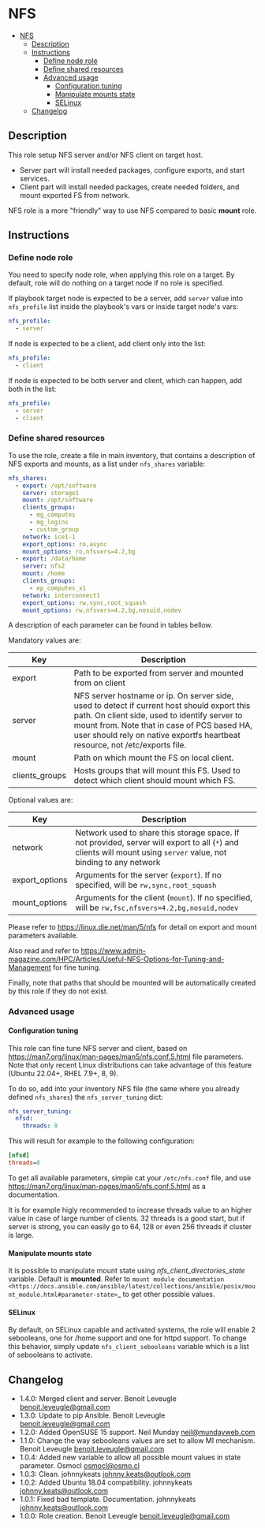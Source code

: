 # NFS

- [NFS](#nfs)
  * [Description](#description)
  * [Instructions](#instructions)
    + [Define node role](#define-node-role)
    + [Define shared resources](#define-shared-resources)
    + [Advanced usage](#advanced-usage)
      - [Configuration tuning](#configuration-tuning)
      - [Manipulate mounts state](#manipulate-mounts-state)
      - [SELinux](#selinux)
  * [Changelog](#changelog)

## Description

This role setup NFS server and/or NFS client on target host.

* Server part will install needed packages, configure exports, and start services.
* Client part will install needed packages, create needed folders, and mount exported FS from network.

NFS role is a more "friendly" way to use NFS compared to basic **mount** role.

## Instructions

### Define node role

You need to specify node role, when applying this role on a target. By default, role will do nothing on a target node if no role is specified.

If playbook target node is expected to be a server, add `server` value into `nfs_profile` list inside the playbook's vars or inside target node's vars:

```yaml
nfs_profile:
  - server
```

If node is expected to be a client, add client only into the list:

```yaml
nfs_profile:
  - client
```

If node is expected to be both server and client, which can happen, add both in the list:

```yaml
nfs_profile:
  - server
  - client
```

### Define shared resources

To use the role, create a file in main inventory, that contains a description
of NFS exports and mounts, as a list under `nfs_shares` variable:

```yaml
nfs_shares:
  - export: /opt/software
    server: storage1
    mount: /opt/software
    clients_groups:
      - mg_computes
      - mg_logins
      - custom_group
    network: ice1-1
    export_options: ro,async
    mount_options: ro,nfsvers=4.2,bg
  - export: /data/home
    server: nfs2
    mount: /home
    clients_groups:
      - ep_computes_x1
    network: interconnect1
    export_options: rw,sync,root_squash
    mount_options: rw,nfsvers=4.2,bg,nosuid,nodev
```

A description of each parameter can be found in tables bellow.

Mandatory values are:

| Key            | Description                                                |
| -------------- | ---------------------------------------------------------- |
| export         | Path to be exported from server and mounted from on client |
| server         | NFS server hostname or ip. On server side, used to detect if current host should export this path. On client side, used to identify server to mount from. Note that in case of PCS based HA, user should rely on native exportfs heartbeat resource, not /etc/exports file. |
| mount          | Path on which mount the FS on local client.                |
| clients_groups | Hosts groups that will mount this FS. Used to detect which client should mount which FS. |

Optional values are:

| Key                    | Description |
| ---------------------- | ----------- |
| network                | Network used to share this storage space. If not provided, server will export to all (`*`) and clients will mount using `server` value, not binding to any network |
| export_options      | Arguments for the server (`export`). If no specified, will be `rw,sync,root_squash` |
| mount_options       | Arguments for the client (`mount`). If no specified, will be `rw,fsc,nfsvers=4.2,bg,nosuid,nodev` |

Please refer to https://linux.die.net/man/5/nfs for detail on export and mount parameters available.

Also read and refer to  https://www.admin-magazine.com/HPC/Articles/Useful-NFS-Options-for-Tuning-and-Management for fine tuning.

Finally, note that paths that should be mounted will be automatically created by
this role if they do not exist.

### Advanced usage

#### Configuration tuning

This role can fine tune NFS server and client, based on https://man7.org/linux/man-pages/man5/nfs.conf.5.html file parameters. Note that only recent Linux distributions can take advantage of this feature (Ubuntu 22.04+, RHEL 7.9+, 8, 9).

To do so, add into your inventory NFS file (the same where you already defined `nfs_shares`) the `nfs_server_tuning` dict:

```yaml
nfs_server_tuning:
  nfsd:
    threads: 8
```

This will result for example to the following configuration:

```ini
[nfsd]
threads=8
```

To get all available parameters, simple cat your `/etc/nfs.conf` file, and use https://man7.org/linux/man-pages/man5/nfs.conf.5.html as a documentation.

It is for example higly recommended to increase threads value to an higher value in case of large number of clients. 32 threads is a good start, but if server is strong, you can 
easily go to 64, 128 or even 256 threads if cluster is large.

#### Manipulate mounts state

It is possible to manipulate mount state using *nfs_client_directories_state*
variable. Default is **mounted**. Refer to `mount module documentation <https://docs.ansible.com/ansible/latest/collections/ansible/posix/mount_module.html#parameter-state>`_
to get other possible values.

#### SELinux

By default, on SELinux capable and activated systems, the role will 
enable 2 sebooleans, one for /home support and one for httpd support.
To change this behavior, simply update `nfs_client_sebooleans` variable 
which is a list of sebooleans to activate.

## Changelog

* 1.4.0: Merged client and server. Benoit Leveugle <benoit.leveugle@gmail.com>
* 1.3.0: Update to pip Ansible. Benoit Leveugle <benoit.leveugle@gmail.com>
* 1.2.0: Added OpenSUSE 15 support. Neil Munday <neil@mundayweb.com>
* 1.1.0: Change the way sebooleans values are set to allow MI mechanism. Benoit Leveugle <benoit.leveugle@gmail.com>
* 1.0.4: Added new variable to allow all possible mount values in state parameter. Osmocl <osmocl@osmo.cl>
* 1.0.3: Clean. johnnykeats <johnny.keats@outlook.com>
* 1.0.2: Added Ubuntu 18.04 compatibility. johnnykeats <johnny.keats@outlook.com>
* 1.0.1: Fixed bad template. Documentation. johnnykeats <johnny.keats@outlook.com>
* 1.0.0: Role creation. Benoit Leveugle <benoit.leveugle@gmail.com>
